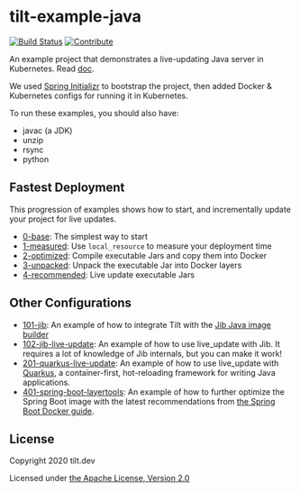 # tilt-example-java

[![Build Status](https://circleci.com/gh/tilt-dev/tilt-example-java/tree/master.svg?style=shield)](https://circleci.com/gh/tilt-dev/tilt-example-java)
[![Contribute](https://img.shields.io/static/v1?label=code%20with&message=dev%20spaces&logo=eclipseche&color=FDB940&labelColor=525C86)](https://devspaces-devspaces.apps.mloriedo-devworkspaces.devcluster.openshift.com/#https://github.com/l0rd/tilt-example-java)

An example project that demonstrates a live-updating Java server in Kubernetes. Read [doc](https://docs.tilt.dev/example_java.html).

We used [Spring Initializr](https://start.spring.io/) to bootstrap the project,
then added Docker & Kubernetes configs for running it in Kubernetes.

To run these examples, you should also have:
- javac (a JDK)
- unzip
- rsync
- python

## Fastest Deployment

This progression of examples shows how to start, and incrementally update
your project for live updates.

- [0-base](0-base): The simplest way to start
- [1-measured](1-measured): Use `local_resource` to measure your deployment time
- [2-optimized](2-optimized): Compile executable Jars and copy them into Docker
- [3-unpacked](3-unpacked): Unpack the executable Jar into Docker layers
- [4-recommended](4-recommended): Live update executable Jars

## Other Configurations

- [101-jib](101-jib): An example of how to integrate Tilt with the [Jib Java
  image builder](https://github.com/GoogleContainerTools/jib)
- [102-jib-live-update](102-jib-live-update): An example of how to use
  live_update with Jib. It requires a lot of knowledge of Jib internals, but you
  can make it work!
- [201-quarkus-live-update](201-quarkus-live-update): An example of how to use
  live_update with [Quarkus](https://quarkus.io/), a container-first, hot-reloading framework for writing
  Java applications.
- [401-spring-boot-layertools](401-spring-boot-layertools): An example of how to
  further optimize the Spring Boot image with the latest recommendations from
  [the Spring Boot Docker
  guide](https://github.com/spring-guides/top-spring-boot-docker#spring-boot-layer-index).

## License

Copyright 2020 tilt.dev

Licensed under [the Apache License, Version 2.0](LICENSE)
